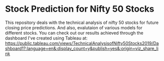 # Stock Prediction for Nifty 50 Stocks
 This repository deals with the technical analysis of nifty 50 stocks for future closing price predictions. And also, evalutaion of various models for different stocks.
 You can check out our results achieved through the dashboard I've created using Tableau at: https://public.tableau.com/views/TechnicalAnalysisofNifty50Stocks2019/Dashboard1?:language=en&:display_count=y&publish=yes&:origin=viz_share_link
 
